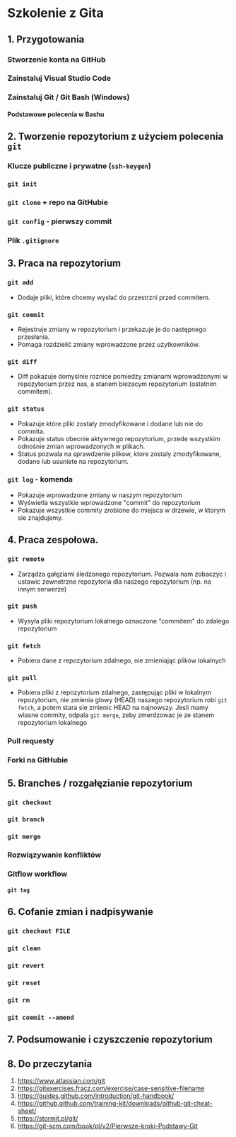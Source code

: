 # Szkolenie z Gita

## 1. Przygotowania

### Stworzenie konta na GitHub

### Zainstaluj Visual Studio Code

### Zainstaluj Git / Git Bash (Windows)

#### Podstawowe polecenia w Bashu

## 2. Tworzenie repozytorium z użyciem polecenia `git`

### Klucze publiczne i prywatne (`ssh-keygen`)

### `git init`

### `git clone` + repo na GitHubie

### `git config` - pierwszy commit

### Plik `.gitignore`

## 3. Praca na repozytorium

### `git add` 

- Dodaje pliki, które chcemy wysłać do przestrzni przed commitem.

### `git commit`

- Rejestruje zmiany w repozytorium i przekazuje je do następnego przesłania.
- Pomaga rozdzielić zmiany wprowadzone przez użytkowników.

### `git diff`

- Diff pokazuje domyslnie roznice pomiedzy zmianami wprowadzonymi w repozytorium przez nas, a stanem biezacym repozytorium (ostatnim commitem).


### `git status` 

- Pokazuje które pliki zostały zmodyfikowane i dodane lub nie do commita.
- Pokazuje status obecnie aktywnego repozytorium, przede wszystkim odnośnie zmian wprowadzonych w plikach.
- Status pozwala na sprawdzenie plikow, ktore zostaly zmodyfikowane, dodane lub usuniete na repozytorium.

### `git log` - komenda

- Pokazuje wprowadzone zmiany w naszym repozytorium
- Wyświetla wszystkie wprowadzone "commit" do repozytorium
- Pokazuje wszystkie commity zrobione do miejsca w drzewie, w ktorym sie
znajdujemy.

## 4. Praca zespołowa.

### `git remote`
- Zarządza gałęziami śledzonego repozytorium. Pozwala nam zobaczyc i ustawic zewnetrzne repozytoria dla naszego repozytorium
(np. na innym serwerze)

### `git push`

- Wysyła pliki repozytorium lokalnego oznaczone "commitem" do zdalego repozytorium

### `git fetch`

- Pobiera dane z repozytorium zdalnego, nie zmieniając plików lokalnych

### `git pull`

- Pobiera pliki z repozytorium zdalnego, zastępując pliki w lokalnym repozytorium, nie zmienia glowy (HEAD) naszego repozytorium robi `git fetch`, a potem stara sie zmienic HEAD na najnowszy. Jesli mamy wlasne commity, odpala `git merge`, zeby zmerdzowac je ze stanem repozytorium lokalnego


### Pull requesty

### Forki na GitHubie

## 5. Branches / rozgałęzianie repozytorium

### `git checkout`

### `git branch`

### `git merge`

### Rozwiązywanie konfliktów

### Gitflow workflow

#### `git tag`

## 6. Cofanie zmian i nadpisywanie

### `git checkout FILE`

### `git clean`

### `git revert`

### `git reset`

### `git rm`

### `git commit --amend`

## 7. Podsumowanie i czyszczenie repozytorium

## 8. Do przeczytania

1. https://www.atlassian.com/git
2. https://gitexercises.fracz.com/exercise/case-sensitive-filename
3. https://guides.github.com/introduction/git-handbook/
4. https://github.github.com/training-kit/downloads/github-git-cheat-sheet/
5. https://stormit.pl/git/
6. https://git-scm.com/book/pl/v2/Pierwsze-kroki-Podstawy-Git
